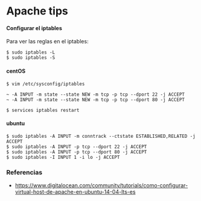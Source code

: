 # Apache tips

#### Configurar el iptables

Para ver las reglas en el iptables:
```
$ sudo iptables -L
$ sudo iptables -S
```

#### centOS
```
$ vim /etc/sysconfig/iptables

~ -A INPUT -m state --state NEW -m tcp -p tcp --dport 22 -j ACCEPT
~ -A INPUT -m state --state NEW -m tcp -p tcp --dport 80 -j ACCEPT

$ services iptables restart

```

#### ubuntu
```
$ sudo iptables -A INPUT -m conntrack --ctstate ESTABLISHED,RELATED -j ACCEPT
$ sudo iptables -A INPUT -p tcp --dport 22 -j ACCEPT
$ sudo iptables -A INPUT -p tcp --dport 80 -j ACCEPT
$ sudo iptables -I INPUT 1 -i lo -j ACCEPT
```


### Referencias

- https://www.digitalocean.com/community/tutorials/como-configurar-virtual-host-de-apache-en-ubuntu-14-04-lts-es
